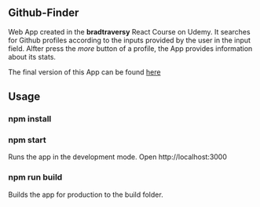 ## Github-Finder

Web App created in the **bradtraversy** React Course on Udemy. It searches for Github profiles according to the inputs provided by the user in the input field. Alfter press the _more_ button of a profile, the App provides information about its stats.

The final version of this App can be found <a href="https://github-finder-85963147.netlify.app" target="_blank" rel="noopener noreferrer">here</a>

## Usage

### npm install

### npm start

Runs the app in the development mode.
Open http://localhost:3000

### npm run build

Builds the app for production to the build folder.
